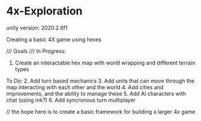 # 4x-Exploration
unity version: 2020.2.6f1

Creating a basic 4X game using hexes

/// Goals ///
In Progress:
1. Create an interactable hex map with world wrapping and different terrain types

To Do:
2. Add turn based mechanics
3. Add units that can move through the map interacting with each other and the world
4. Add cities and improvements, and the ability to manage these
5. Add AI characters with chat (using ink?)
6. Add syncronous turn multiplayer

// the hope here is to create a basic framework for building a larger 4x game